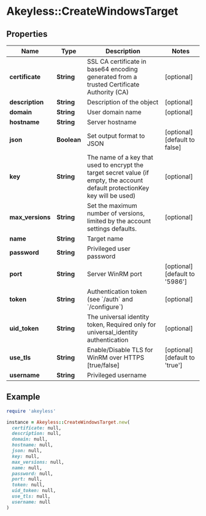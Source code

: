 # Akeyless::CreateWindowsTarget

## Properties

| Name | Type | Description | Notes |
| ---- | ---- | ----------- | ----- |
| **certificate** | **String** | SSL CA certificate in base64 encoding generated from a trusted Certificate Authority (CA) | [optional] |
| **description** | **String** | Description of the object | [optional] |
| **domain** | **String** | User domain name | [optional] |
| **hostname** | **String** | Server hostname |  |
| **json** | **Boolean** | Set output format to JSON | [optional][default to false] |
| **key** | **String** | The name of a key that used to encrypt the target secret value (if empty, the account default protectionKey key will be used) | [optional] |
| **max_versions** | **String** | Set the maximum number of versions, limited by the account settings defaults. | [optional] |
| **name** | **String** | Target name |  |
| **password** | **String** | Privileged user password |  |
| **port** | **String** | Server WinRM port | [optional][default to &#39;5986&#39;] |
| **token** | **String** | Authentication token (see &#x60;/auth&#x60; and &#x60;/configure&#x60;) | [optional] |
| **uid_token** | **String** | The universal identity token, Required only for universal_identity authentication | [optional] |
| **use_tls** | **String** | Enable/Disable TLS for WinRM over HTTPS [true/false] | [optional][default to &#39;true&#39;] |
| **username** | **String** | Privileged username |  |

## Example

```ruby
require 'akeyless'

instance = Akeyless::CreateWindowsTarget.new(
  certificate: null,
  description: null,
  domain: null,
  hostname: null,
  json: null,
  key: null,
  max_versions: null,
  name: null,
  password: null,
  port: null,
  token: null,
  uid_token: null,
  use_tls: null,
  username: null
)
```

